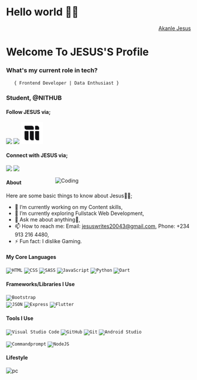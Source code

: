 <h1>Hello world 👋🏾</h1>
<div align="right" class="badge-base LI-profile-badge" data-locale="en_US" data-size="medium" data-theme="dark" data-type="VERTICAL" data-vanity="fuad-ajibola-5a0034166" data-version="v1"><a class="badge-base__link LI-simple-link" href="https://www.linkedin.com/in/adegoke-fuad-ajibola-5a0034166/">Akanle Jesus</a></div>
    
<h1>Welcome To JESUS'S Profile</h1>



###   **What's my current role in tech?** </h2>
       { Frontend Developer | Data Enthusiast } 

###   **Student, @NITHUB** </h2>
#### Follow JESUS via;
<a href="https://github.com/JesusOfLagos"><img src="images/github.png" width="60" /></a>
<a href="https://www.instagram.com/akanlejesus/"><img src="images/ig.png" width="60" /></a>
<a href="https://mainstack.me/jesusoflagos/"><img src="mainstack.svg" width="60" /></a>



#### Connect with JESUS via; 
<a href="https://www.linkedin.com/in/jesusoflagos/"><img src="images/linkedin.png" width="60" /></a>
<a href="https://twitter.com/forjesusoflagos"><img src="images/twitter.png" width="60" /></a>


<img align="right" alt="Coding" width="370" src="https://miro.medium.com/max/680/0*7Q3yvSIv_t0ioJ-Z.gif"/>

#### About
Here are some basic things to know about Jesus👳‍♂;

- 🔭 I’m currently working on my Content skills,
- 🌱 I’m currently exploring Fullstack Web Development,
- 💬 Ask me about anything🌚,
- 📫 How to reach me: Email: jesuswrites20043@gmail.com, Phone: +234 913 216 4480,
- ⚡ Fun fact: I dislike Gaming.

#### My Core Languages
<code><img src="images/html.jpg" width="60" title="HTML" /></code>
<code><img src="images/css.jpg" width="60" title="CSS" /></code>
<code><img src="images/sass.jpg" width="60" title="SASS" /></code>
<code><img src="images/javascript.png" width="60" title="JavaScript" /></code>
<code><img src="images/python.png" width="60" title="Python" /></code>
<code><img src="images/dart.png" width="65" title="Dart" /></code>

#### Frameworks/Libraries I Use
<code><img src="images/B.png" width="70" title="Bootstrap" /></code>  
<code><img src="images/json.png" width="70" title="JSON" /></code>
<code><img src="images/express.png" width="65" title="Express" /></code>
<code><img src="images/flutter.png" width="65" title="Flutter" /></code>

#### Tools I Use
<code><img src="images/visualstudio.svg" width="60" title="Visual Studio Code" /></code>
<code><img src="images/github.jpg" width="60" title="GitHub" /></code>
<code><img src="images/git.jpg" width="60" title="Git" /></code>
<code><img src="images/android-studio.png" width="60" title="Android Studio" /></code>
<!-- <code><img src="images/power.png" width="80" title="Powershell" /></code> -->
<code><img src="images/command.png" width="70" title="Commandprompt" /></code>
<code><img src="images/R.png" width="50" title="NodeJS" /></code>

             
             
       
#### Lifestyle
![pc](https://user-images.githubusercontent.com/105937740/186015907-bd8b7db8-f875-454b-bf1a-36177129aa42.gif)

